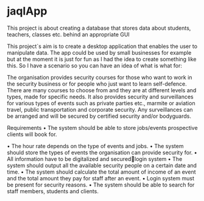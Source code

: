 # jaqlApp
This project is about creating a database that stores data about students, teachers, classes etc. behind an appropriate GUI


This project`s aim is to create a desktop application that enables the user to manipulate data. The app could be used by small businesses for example but at the moment it is just for fun as I had the idea to create something like this. So I have a scenario so you can have an idea of what is what for:

The organisation provides security courses for those who want to work in the security business or for people who just want to learn self-defence. There are many courses to choose from and they are at different levels and types, made for specific needs. It also provides security and surveillances for various types of events such as private parties etc., marmite or aviation travel, public transportation and corporate security. Any surveillances can be arranged and will be secured by certified security and/or bodyguards.  

Requirements
•	The system should be able to store jobs/events prospective clients will book for.

•	The hour rate depends on the type of events and jobs. 
•	The system should store the types of events the organisation can provide security for.
•	All information have to be digitalized and securedlogin system
•	The system should output all the available security people on a certain date and time.
•	The system should calculate the total amount of income of an event and the total amount they pay for staff after an event.
•	Login system must be present for security reasons.
•	The system should be able to search for staff members, students and clients.
